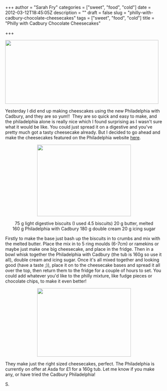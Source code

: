 +++
author = "Sarah Fry"
categories = ["sweet", "food", "cold"]
date = 2012-03-12T18:45:05Z
description = ""
draft = false
slug = "philly-with-cadbury-chocolate-cheesecakes"
tags = ["sweet", "food", "cold"]
title = "Philly with Cadbury Chocolate Cheesecakes"

+++


<a href="http://sweetaspi.co.uk/images/2012/03/cheesecakes.jpg"><img class="aligncenter size-full wp-image-573" title="cheesecakes" src="http://sweetaspi.co.uk/images/2012/03/cheesecakes.jpg" alt="" width="490" height="203" /></a>

Yesterday I did end up making cheescakes using the new Philadelphia with Cadbury, and they are so yum!!  They are so quick and easy to make, and the philadelphia alone is really nice which I found surprising as I wasn't sure what it would be like. You could just spread it on a digestive and you've pretty much got a tasty cheesecake already. But I decided to go ahead and make the cheesecakes featured on the Philadelphia website <a href="http://www.philadelphia.co.uk/philadelphia3/page?locale=uken1&amp;PagecRef=609&amp;rid=40107&amp;fb_source=message" target="_blank">here</a>.
<p style="text-align: center;"><a href="http://sweetaspi.co.uk/images/2012/03/IMGP2545.jpg"><img class="size-medium wp-image-380 aligncenter" title="IMGP2545" src="http://sweetaspi.co.uk/images/2012/03/IMGP2545-300x228.jpg" alt="" width="300" height="228" /></a></p>
<p style="text-align: center;"><span style="text-align: center;">75 g light digestive biscuits (I used 4.5 biscuits)</span>
<span style="text-align: center;">20 g butter, melted</span>
<span style="text-align: center;">160 g Philadelphia with Cadbury</span>
<span style="text-align: center;">180 g double cream</span>
<span style="text-align: center;">20 g icing sugar</span></p>
Firstly to make the base just bash up the biscuits in to crumbs and mix with the melted butter. Place the mix in to 5 ring moulds (6-7cm) or ramekins or maybe just make one big cheesecake, and place in the fridge. Then in a bowl whisk together the Philadelphia with Cadbury (the tub is 160g so use it all), double cream and icing sugar. Once it's all mixed together and looking good (have a taste ;)), place it on to the cheesecake bases and spread it all over the top, then return them to the fridge for a couple of hours to set. You could add whatever you'd like to the philly mixture, like fudge pieces or chocolate chips, to make it even better!
<p style="text-align: center;"><a href="http://sweetaspi.co.uk/images/2012/03/IMGP2565.jpg"><img class="size-medium wp-image-387 aligncenter" title="IMGP2565" src="http://sweetaspi.co.uk/images/2012/03/IMGP2565-300x218.jpg" alt="" width="300" height="218" /></a></p>
They make just the right sized cheesecakes, perfect. The Philadelphia is currently on offer at Asda for £1 for a 160g tub. Let me know if you make any, or have tried the Cadbury Philadelphia!

S.

